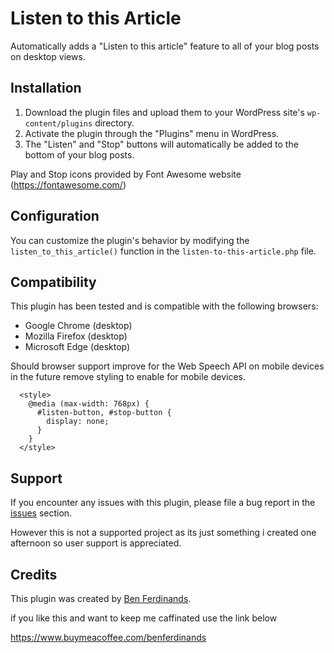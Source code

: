 # Listen to this Article

Automatically adds a "Listen to this article" feature to all of your blog posts on desktop views.

## Installation

1. Download the plugin files and upload them to your WordPress site's `wp-content/plugins` directory.
2. Activate the plugin through the "Plugins" menu in WordPress.
3. The "Listen" and "Stop" buttons will automatically be added to the bottom of your blog posts.

Play and Stop icons provided by Font Awesome website (https://fontawesome.com/)

## Configuration

You can customize the plugin's behavior by modifying the `listen_to_this_article()` function in the `listen-to-this-article.php` file.

## Compatibility

This plugin has been tested and is compatible with the following browsers:

- Google Chrome (desktop)
- Mozilla Firefox (desktop)
- Microsoft Edge (desktop)

Should browser support improve for the Web Speech API on mobile devices in the future remove styling to enable for mobile devices. 

      <style>
        @media (max-width: 768px) {
          #listen-button, #stop-button {
            display: none;
          }
        }
      </style>

## Support

If you encounter any issues with this plugin, please file a bug report in the [issues](https://github.com/bferdi/listen-to-this-article/issues) section.

However this is not a supported project as its just something i created one afternoon so user support is appreciated.

## Credits

This plugin was created by [Ben Ferdinands](https://github.com/bferdi).

if you like this and want to keep me caffinated use the link below 

https://www.buymeacoffee.com/benferdinands
